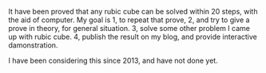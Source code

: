 It have been proved that any rubic cube can be solved within 20 steps, with the aid of computer.
My goal is
1, to repeat that prove,
2, and try to give a prove in theory, for general situation.
3, solve some other problem I came up with rubic cube.
4, publish the result on my blog, and provide interactive damonstration.

I have been considering this since 2013, and have not done yet.

